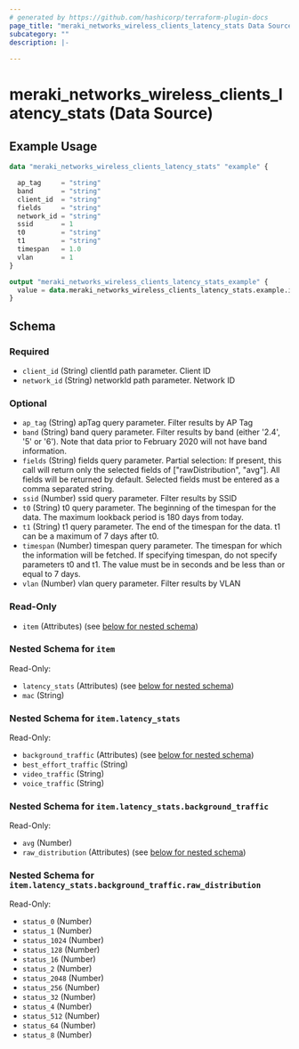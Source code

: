 ```yaml
---
# generated by https://github.com/hashicorp/terraform-plugin-docs
page_title: "meraki_networks_wireless_clients_latency_stats Data Source - terraform-provider-meraki"
subcategory: ""
description: |-
  
---
```


# meraki_networks_wireless_clients_latency_stats (Data Source)



## Example Usage

```terraform
data "meraki_networks_wireless_clients_latency_stats" "example" {

  ap_tag     = "string"
  band       = "string"
  client_id  = "string"
  fields     = "string"
  network_id = "string"
  ssid       = 1
  t0         = "string"
  t1         = "string"
  timespan   = 1.0
  vlan       = 1
}

output "meraki_networks_wireless_clients_latency_stats_example" {
  value = data.meraki_networks_wireless_clients_latency_stats.example.item
}
```

<!-- schema generated by tfplugindocs -->
## Schema

### Required

- `client_id` (String) clientId path parameter. Client ID
- `network_id` (String) networkId path parameter. Network ID

### Optional

- `ap_tag` (String) apTag query parameter. Filter results by AP Tag
- `band` (String) band query parameter. Filter results by band (either '2.4', '5' or '6'). Note that data prior to February 2020 will not have band information.
- `fields` (String) fields query parameter. Partial selection: If present, this call will return only the selected fields of ["rawDistribution", "avg"]. All fields will be returned by default. Selected fields must be entered as a comma separated string.
- `ssid` (Number) ssid query parameter. Filter results by SSID
- `t0` (String) t0 query parameter. The beginning of the timespan for the data. The maximum lookback period is 180 days from today.
- `t1` (String) t1 query parameter. The end of the timespan for the data. t1 can be a maximum of 7 days after t0.
- `timespan` (Number) timespan query parameter. The timespan for which the information will be fetched. If specifying timespan, do not specify parameters t0 and t1. The value must be in seconds and be less than or equal to 7 days.
- `vlan` (Number) vlan query parameter. Filter results by VLAN

### Read-Only

- `item` (Attributes) (see [below for nested schema](#nestedatt--item))

<a id="nestedatt--item"></a>
### Nested Schema for `item`

Read-Only:

- `latency_stats` (Attributes) (see [below for nested schema](#nestedatt--item--latency_stats))
- `mac` (String)

<a id="nestedatt--item--latency_stats"></a>
### Nested Schema for `item.latency_stats`

Read-Only:

- `background_traffic` (Attributes) (see [below for nested schema](#nestedatt--item--latency_stats--background_traffic))
- `best_effort_traffic` (String)
- `video_traffic` (String)
- `voice_traffic` (String)

<a id="nestedatt--item--latency_stats--background_traffic"></a>
### Nested Schema for `item.latency_stats.background_traffic`

Read-Only:

- `avg` (Number)
- `raw_distribution` (Attributes) (see [below for nested schema](#nestedatt--item--latency_stats--background_traffic--raw_distribution))

<a id="nestedatt--item--latency_stats--background_traffic--raw_distribution"></a>
### Nested Schema for `item.latency_stats.background_traffic.raw_distribution`

Read-Only:

- `status_0` (Number)
- `status_1` (Number)
- `status_1024` (Number)
- `status_128` (Number)
- `status_16` (Number)
- `status_2` (Number)
- `status_2048` (Number)
- `status_256` (Number)
- `status_32` (Number)
- `status_4` (Number)
- `status_512` (Number)
- `status_64` (Number)
- `status_8` (Number)
